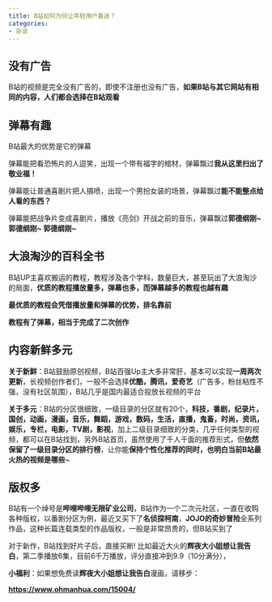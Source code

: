 ```yaml
---
title: B站如何为何让年轻用户着迷？
categories:
- 杂谈
---
```


## 没有广告

B站的视频是完全没有广告的，即使不注册也没有广告，**如果B站与其它网站有相同的内容，人们都会选择在B站观看**



## 弹幕有趣

B站最大的优势是它的弹幕

弹幕能把看恐怖片的人逗笑，出现一个带有福字的棺材，弹幕飘过**我从这里扫出了敬业福！**

弹幕能让普通喜剧片把人搞喷，出现一个男扮女装的场景，弹幕飘过**能不能整点给人看的东西？**

弹幕能把战争片变成喜剧片，播放《亮剑》开战之前的音乐，弹幕飘过**郭德纲刚~ 郭德纲刚~ 郭德纲刚~**


## 大浪淘沙的百科全书

B站UP主喜欢搬运的教程，教程涉及各个学科，数量巨大，甚至玩出了大浪淘沙的局面，**优质的教程播放量多，弹幕也多，而弹幕越多的教程也越有趣**

**最优质的教程会凭借播放量和弹幕的优势，排名靠前**

**教程有了弹幕，相当于完成了二次创作**


## 内容新鲜多元

**关于新鲜**：B站鼓励原创视频，B站百强Up主大多非常肝，基本可以实现**一周两次更新**，长视频创作者们，一般不会选择**优酷，腾讯，爱奇艺**（广告多，粉丝粘性不强，没有社区氛围），B站几乎是国内最适合投放长视频的平台

**关于多元**：B站的分区很细致，一级目录的分区就有20个，**科技，番剧，纪录片，国创，动画，漫画，音乐，舞蹈，游戏，数码，生活，直播，鬼畜，时尚，资讯，娱乐，专栏，电影，TV剧，影视**，加上二级目录细致的分类，几乎任何类型的视频，都可以在B站找到，另外B站首页，虽然使用了千人千面的推荐形式，但**依然保留了一级目录分区的排行榜**，让你能**保持个性化推荐的同时，也明白当前B站最火热的视频是哪些**~


## 版权多

B站有一个绰号是**哔哩哔哩无限矿业公司**，B站作为一个二次元社区，一直在收购各种版权，以番剧分区为例，最近又买下了**名侦探柯南**，**JOJO的奇妙冒险**全系列作品，这种长篇连载类型的作品版权，一般是非常昂贵的，但B站买到了

对于新作，B站找到好片子后，直接买断! 比如最近大火的**辉夜大小姐想让我告白**，第二季播放6集，目前6千万播放，评分直接冲到9.9（10分满分），

**小福利**：如果想免费读**辉夜大小姐想让我告白**漫画，请移步：

**https://www.ohmanhua.com/15004/**













